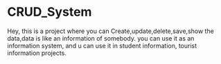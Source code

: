 # CRUD_System
Hey, this is a project where you can Create,update,delete,save,show the data,data is like an information of somebody.
you can use it as an information system, and u can use it in student information, tourist information projects.
